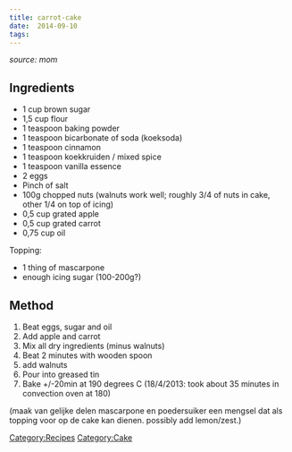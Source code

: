 ```yaml
---
title: carrot-cake
date:  2014-09-10
tags:
---
```

*source: mom*

Ingredients
-----------

-   1 cup brown sugar
-   1,5 cup flour
-   1 teaspoon baking powder
-   1 teaspoon bicarbonate of soda (koeksoda)
-   1 teaspoon cinnamon
-   1 teaspoon koekkruiden / mixed spice
-   1 teaspoon vanilla essence
-   2 eggs
-   Pinch of salt
-   100g chopped nuts (walnuts work well; roughly 3/4 of nuts in cake,
    other 1/4 on top of icing)
-   0,5 cup grated apple
-   0,5 cup grated carrot
-   0,75 cup oil

Topping:

-   1 thing of mascarpone
-   enough icing sugar (100-200g?)

Method
------

1.  Beat eggs, sugar and oil
2.  Add apple and carrot
3.  Mix all dry ingredients (minus walnuts)
4.  Beat 2 minutes with wooden spoon
5.  add walnuts
6.  Pour into greased tin
7.  Bake +/-20min at 190 degrees C (18/4/2013: took about 35 minutes in
    convection oven at 180)

(maak van gelijke delen mascarpone en poedersuiker een mengsel dat als
topping voor op de cake kan dienen. possibly add lemon/zest.)

<Category:Recipes> <Category:Cake>

